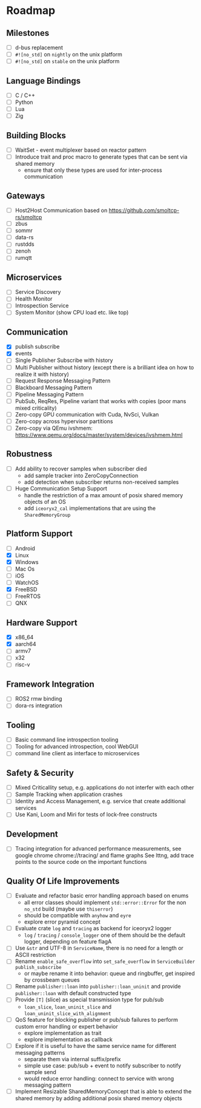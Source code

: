 # Roadmap

## Milestones

* [ ] d-bus replacement
* [ ] `#![no_std]` on `nightly` on the unix platform
* [ ] `#![no_std]` on `stable` on the unix platform

## Language Bindings

* [ ] C / C++
* [ ] Python
* [ ] Lua
* [ ] Zig

## Building Blocks

* [ ] WaitSet - event multiplexer based on reactor pattern
* [ ] Introduce trait and proc macro to generate types that can be sent via shared memory
  * ensure that only these types are used for inter-process communication

## Gateways

* [ ] Host2Host Communication based on <https://github.com/smoltcp-rs/smoltcp>
* [ ] zbus
* [ ] sommr
* [ ] data-rs
* [ ] rustdds
* [ ] zenoh
* [ ] rumqtt

## Microservices

* [ ] Service Discovery
* [ ] Health Monitor
* [ ] Introspection Service
* [ ] System Monitor (show CPU load etc. like top)

## Communication

* [x] publish subscribe
* [x] events
* [ ] Single Publisher Subscribe with history
* [ ] Multi Publisher without history (except there is a brilliant idea on how to realize it with history)
* [ ] Request Response Messaging Pattern
* [ ] Blackboard Messaging Pattern
* [ ] Pipeline Messaging Pattern
* [ ] PubSub, ReqRes, Pipeline variant that works with copies (poor mans mixed criticality)
* [ ] Zero-copy GPU communication with Cuda, NvSci, Vulkan
* [ ] Zero-copy across hypervisor partitions
* [ ] Zero-copy via QEmu ivshmem: <https://www.qemu.org/docs/master/system/devices/ivshmem.html>

## Robustness

* [ ] Add ability to recover samples when subscriber died
  * add sample tracker into ZeroCopyConnection
  * add detection when subscriber returns non-received samples
* [ ] Huge Communication Setup Support
  * handle the restriction of a max amount of posix shared memory objects of an OS
  * add `iceoryx2_cal` implementations that are using the `SharedMemoryGroup`

## Platform Support

* [ ] Android
* [x] Linux
* [x] Windows
* [ ] Mac Os
* [ ] iOS
* [ ] WatchOS
* [x] FreeBSD
* [ ] FreeRTOS
* [ ] QNX

## Hardware Support

* [x] x86_64
* [x] aarch64
* [ ] armv7
* [ ] x32
* [ ] risc-v

## Framework Integration

* [ ] ROS2 rmw binding
* [ ] dora-rs integration

## Tooling

* [ ] Basic command line introspection tooling
* [ ] Tooling for advanced introspection, cool WebGUI
* [ ] command line client as interface to microservices

## Safety & Security

* [ ] Mixed Criticallity setup, e.g. applications do not interfer with each other
* [ ] Sample Tracking when application crashes
* [ ] Identity and Access Management, e.g. service that create additional services
* [ ] Use Kani, Loom and Miri for tests of lock-free constructs

## Development

* [ ] Tracing integration for advanced performance measurements, see google chrome chrome://tracing/ and flame graphs
       See lttng, add trace points to the source code on the important functions

## Quality Of Life Improvements

* [ ] Evaluate and refactor basic error handling approach based on enums
  * all error classes should implement `std::error::Error` for the non `no_std` build  (maybe use `thiserror`)
  * should be compatible with `anyhow` and `eyre`
  * explore error pyramid concept
* [ ] Evaluate crate `log` and `tracing` as backend for iceoryx2 logger
  * `log` / `tracing` / `console_logger` one of them should be the default logger, depending on feature flagA
* [ ] Use `&str` and UTF-8 in `ServiceName`, there is no need for a length or ASCII restriction
* [ ] Rename `enable_safe_overflow` into `set_safe_overflow` in `ServiceBuilder` `publish_subscribe`
  * or maybe rename it into behavior: queue and ringbuffer, get inspired by crossbeam queues
* [ ] Rename `publisher::loan` into `publisher::loan_uninit` and provide `publisher::loan` with default
    constructed type
* [ ] Provide `[T]` (slice) as special transmission type for pub/sub
  * `loan_slice`, `loan_uninit_slice` and `loan_uninit_slice_with_alignment`
* [ ] QoS feature for blocking publisher or pub/sub failures to perform custom error handling or expert behavior
  * explore implementation as trait
  * explore implementation as callback
* [ ] Explore if it is useful to have the same service name for different messaging patterns
  * separate them via internal suffix/prefix
  * simple use case: pub/sub + event to notify subscriber to notify sample send
  * would reduce error handling: connect to service with wrong messaging pattern
* [ ] Implement Resizable SharedMemoryConcept that is able to extend the shared memory by adding additional posix shared memory objects
